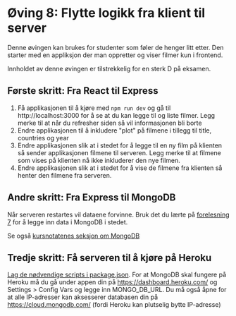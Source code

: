 # Øving 8: Flytte logikk fra klient til server

Denne øvingen kan brukes for studenter som føler de henger litt etter. Den starter med en appliksjon der man oppretter
og viser filmer kun i frontend.

Innholdet av denne øvingen er tilstrekkelig for en sterk D på eksamen.

## Første skritt: Fra React til Express

1. Få applikasjonen til å kjøre med `npm run dev` og gå til http://localhost:3000 for å se at du kan legge til og liste
   filmer. Legg merke til at når du refresher siden så vil informasjonen bli borte
2. Endre applikasjonen til å inkludere "plot" på filmene i tillegg til title, countries og year
3. Endre applikasjonen slik at i stedet for å legge til en ny film på klienten så sender applikasjonen filmene til
   serveren. Legg merke til at filmene som vises på klienten nå ikke inkluderer den nye filmen.
4. Endre applikasjonen slik at i stedet for å vise de filmene fra klienten så henter den filmene fra serveren.

## Andre skritt: Fra Express til MongoDB

Når serveren restartes vil dataene forvinne. Bruk det du lærte
på [forelesning 7](https://github.com/kristiania-pg6301-2023/pg6301-frontend-programming/blob/reference/07/server/moviesApi.ts)
for å legge inn data i MongoDB i stedet.

Se også
[kursnotatenes seksjon om MongoDB](https://github.com/kristiania-pg6301-2023/pg6301-frontend-programming#reading-data-from-mongodb)

## Tredje skritt: Få serveren til å kjøre på Heroku

[Lag de nødvendige scripts i package.json](https://github.com/kristiania-pg6301-2023/pg6301-frontend-programming#deploy-to-heroku).
For at MongoDB skal fungere på Heroku må du gå under appen din på https://dashboard.heroku.com/ og Settings > Config
Vars og legge inn MONGO_DB_URL. Du må også åpne for at alle IP-adresser kan aksesserer databasen din
på https://cloud.mongodb.com/ (fordi Heroku kan plutselig bytte IP-adresse)